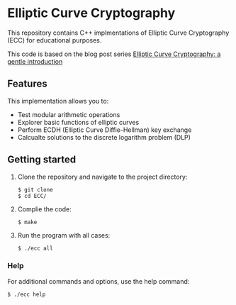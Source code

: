 # Elliptic Curve Cryptography

This repository contains C++ implmentations of Elliptic Curve Cryptography (ECC) for educational purposes.

This code is based on the blog post series [Elliptic Curve Cryptography: a gentle introduction](http://andrea.corbellini.name/2015/05/17/elliptic-curve-cryptography-a-gentle-introduction/)

## Features
This implementation allows you to:
- Test modular arithmetic operations
- Explorer basic functions of elliptic curves
- Perform ECDH (Elliptic Curve Diffie-Hellman) key exchange
- Calcualte solutions to the discrete logarithm problem (DLP)

## Getting started

1. Clone the repository and navigate to the project directory:
   ```
   $ git clone
   $ cd ECC/
   ```

2. Complie the code:
    
    ```
    $ make
    ```

3. Run the program with all cases:

    ```
    $ ./ecc all
    ```

### Help
For additional commands and options, use the help command:
```
$ ./ecc help
```